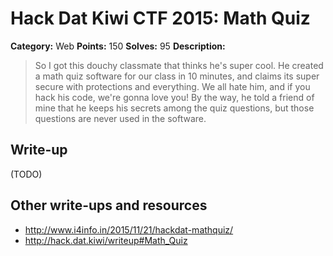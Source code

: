 # Hack Dat Kiwi CTF 2015: Math Quiz

**Category:** Web
**Points:** 150
**Solves:** 95
**Description:**

> So I got this douchy classmate that thinks he's super cool. He created a math quiz software for our class in 10 minutes, and claims its super secure with protections and everything. We all hate him, and if you hack his code, we're gonna love you! By the way, he told a friend of mine that he keeps his secrets among the quiz questions, but those questions are never used in the software.


## Write-up

(TODO)

## Other write-ups and resources

* <http://www.i4info.in/2015/11/21/hackdat-mathquiz/>
* <http://hack.dat.kiwi/writeup#Math_Quiz>
